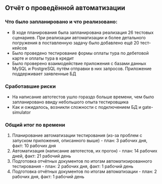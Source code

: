 ## Отчёт о проведённой автоматизации ##
### Что было запланировано и что реализовано: ###
* В ходе планирования была запланирована реализация 26 тестовых сценариев. При реализации автоматизации и более детального погружения в поставленную задачу было добавлено ещё 20 тест-кейсов
* Было проведено тестирование формы оплаты тура по дебетовой карте и оплаты тура в кредит
* Было проверено взаимодействие приложения с базами данных MySQL и PostgreSQL путём отправки в них запросов. Приложение поддерживает заявленные БД
### Сработавшие риски ###
* На написание автотестов ушло гораздо больше времени, чем было запланировано ввиду небольшого опыта тестировщика
* Как и ожидалось, возникли сложности с подключением БД и gate-simulator
### Общий итог по времени ###
1. Планирование автоматизации тестирования (из-за проблем с запуском приложения, описанного выше) - план: 3 рабочих дня, факт: 10 рабочих дня
2. Автоматизация (написание автотестов, их прогон) - план: 14 рабочих дней, факт: 21 рабочий день
3. Подготовка отчётных документов по итогам автоматизированного тестирования - план: 2 рабочих дня, факт: 1 рабочий день
4. Подготовка отчётных документов по итогам автоматизации - план: 2 рабочих дня, факт: 1 рабочий день